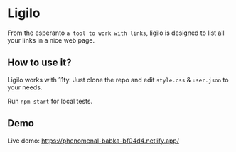# Ligilo

From the esperanto ```a tool to work with links```, ligilo is designed to list all your links in a nice web page.

## How to use it?

Ligilo works with 11ty. Just clone the repo and edit ```style.css``` & ```user.json``` to your needs.

Run ```npm start``` for local tests.

## Demo
Live demo: https://phenomenal-babka-bf04d4.netlify.app/